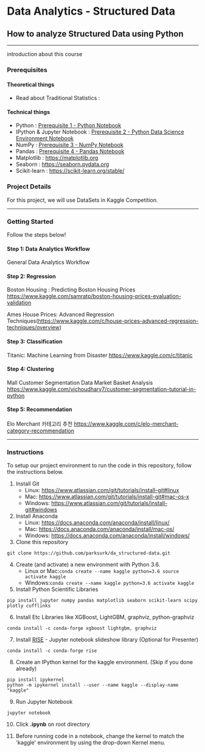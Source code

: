Data Analytics - Structured Data
================================

How to analyze Structured Data using Python
-------------------------------------------

---

introduction about this course

### Prerequisites

#### Theoretical things

-	Read about Traditional Statistics :  

#### Technical things

-	Python : <a href="./prerequisites1 - python.ipynb">Prerequisite 1 - Python Notebook</a>
-	IPython & Jupyter Notebook : <a href="./prerequisites2 - python data science environment.ipynb">Prerequisite 2 - Python Data Science Environment Notebook</a>
-	NumPy : <a href="./prerequisites3 - numpy.ipynb">Prerequisite 3 - NumPy Notebook</a>
-	Pandas : <a href="./prerequisites4 - pandas.ipynb">Prerequisite 4 - Pandas Notebook</a>
-	Matplotlib : https://matplotlib.org
-	Seaborn : https://seaborn.pydata.org
-	Scikit-learn : https://scikit-learn.org/stable/

### Project Details

For this project, we will use DataSets in Kaggle Competition.

---

### Getting Started

Follow the steps below!

#### Step 1: Data Analytics Workflow

General Data Analytics Workflow

#### Step 2: Regression

Boston Housing : Predicting Boston Housing Prices https://www.kaggle.com/samratp/boston-housing-prices-evaluation-validation

Ames House Prices: Advanced Regression Techniques(https://www.kaggle.com/c/house-prices-advanced-regression-techniques/overview)

#### Step 3: Classification

Titanic: Machine Learning from Disaster https://www.kaggle.com/c/titanic

#### Step 4: Clustering

Mall Customer Segmentation Data Market Basket Analysis https://www.kaggle.com/vjchoudhary7/customer-segmentation-tutorial-in-python


#### Step 5: Recommendation

Elo Merchant 카테고리 추천 https://www.kaggle.com/c/elo-merchant-category-recommendation

---

### Instructions

To setup our project environment to run the code in this repository, follow the instructions below.


1. Install Git
	-	Linux: https://www.atlassian.com/git/tutorials/install-git#linux
	- Mac: https://www.atlassian.com/git/tutorials/install-git#mac-os-x
	-	Windows: https://www.atlassian.com/git/tutorials/install-git#windows
2. Install Anaconda
	-	Linux: https://docs.anaconda.com/anaconda/install/linux/
	- Mac: https://docs.anaconda.com/anaconda/install/mac-os/
	-	Windows: https://docs.anaconda.com/anaconda/install/windows/
3.	Clone this repository

```
git clone https://github.com/parksurk/da_structured-data.git
```

4.	Create (and activate) a new environment with Python 3.6.
	-	Linux or Mac:`
		conda create --name kaggle python=3.6
		source activate kaggle
		`
	-	Windows:`
		conda create --name kaggle python=3.6
		activate kaggle
		`
5.	Install Python Scientific Libraries

```
pip install jupyter numpy pandas matplotlib seaborn scikit-learn scipy plotly cufflinks
```

6.	Install Etc Libraries like XGBoost, LightGBM, graphviz, python-graphviz

```
conda install -c conda-forge xgboost lightgbm, graphviz
```

7. Install [RISE](https://github.com/damianavila/RISE) - Jupyter notebook slideshow library (Optional for Presenter)

```
conda install -c conda-forge rise
```

8.	Create an IPython kernel for the kaggle environment. (Skip if you done already)

```
pip install ipykernel
python -m ipykernel install --user --name kaggle --display-name "kaggle"
```

9.	Run Jupyter Notebook

```
jupyter notebook
```

10.	Click **.ipynb** on root directory

11.	Before running code in a notebook, change the kernel to match the 'kaggle' environment by using the drop-down Kernel menu.
